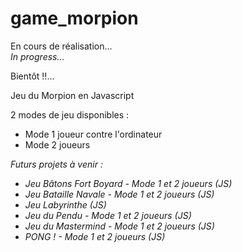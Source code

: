 # game_morpion

<p>En cours de réalisation...<br>
<em>In progress...</em></p>

<p>Bientôt !!...<br>
</p>

Jeu du Morpion en Javascript

2 modes de jeu disponibles :
<ul>
<li>
Mode 1 joueur contre l'ordinateur
</li>
<li>
Mode 2 joueurs
</li>
</ul>

<em>
Futurs projets à venir :
<ul>
<li>
Jeu Bâtons Fort Boyard - Mode 1 et 2 joueurs (JS)
</li>
<li>
Jeu Bataille Navale - Mode 1 et 2 joueurs (JS)
</li>
<li>
Jeu Labyrinthe (JS)
</li>
<li>
Jeu du Pendu - Mode 1 et 2 joueurs (JS)
</li>
<li>
Jeu du Mastermind - Mode 1 et 2 joueurs (JS)
</li>
<li>
PONG ! - Mode 1 et 2 joueurs (JS)
</li>
</ul>
</em>
